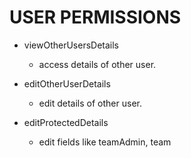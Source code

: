 # USER PERMISSIONS

- viewOtherUsersDetails
    - access details of other user.

- editOtherUserDetails
    - edit details of other user.

- editProtectedDetails
    - edit fields like teamAdmin, team
